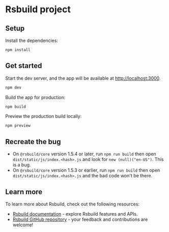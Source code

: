# Rsbuild project

## Setup

Install the dependencies:

```bash
npm install
```

## Get started

Start the dev server, and the app will be available at [http://localhost:3000](http://localhost:3000).

```bash
npm dev
```

Build the app for production:

```bash
npm build
```

Preview the production build locally:

```bash
npm preview
```

## Recreate the bug

- On `@rsbuild/core` version 1.5.4 or later, run `npm run build` then open `dist/static/js/index.<hash>.js` and look for `new (null)("en-US")`. This is a bug.
- On `@rsbuild/core` version 1.5.3 or earlier, run `npm run build` then open `dist/static/js/index.<hash>.js` and the bad code won't be there.

## Learn more

To learn more about Rsbuild, check out the following resources:

- [Rsbuild documentation](https://rsbuild.rs) - explore Rsbuild features and APIs.
- [Rsbuild GitHub repository](https://github.com/web-infra-dev/rsbuild) - your feedback and contributions are welcome!
